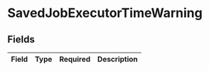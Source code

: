 # SavedJobExecutorTimeWarning


## Fields

| Field       | Type        | Required    | Description |
| ----------- | ----------- | ----------- | ----------- |